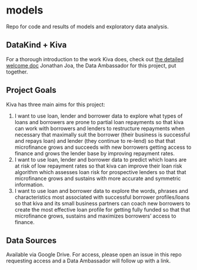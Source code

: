 # models
Repo for code and results of models and exploratory data analysis.

## DataKind + Kiva

For a thorough introduction to the work Kiva does, check out [the detailed welcome doc](https://docs.google.com/document/d/10rCACYpqx_LTh_1RaEd2jGNX2XXOfBU8xOqvI8TVGLQ/edit) Jonathan Joa, the Data Ambassador for this project, put together.

## Project Goals

Kiva has three main aims for this project:

1. I want to use loan, lender and borrower data to explore what types of loans and borrowers are prone to partial loan repayments so that kiva can work with borrowers and lenders to restructure repayments when necessary that maximally suit the borrower (their business is successful and repays loan) and lender (they continue to re-lend) so that that microfinance grows and succeeds with new borrowers getting access to finance and grows the lender base by improving repayment rates.
2. I want to use loan, lender and borrower data to predict which loans are at risk of low repayment rates so that kiva can improve their loan risk algorithm which assesses loan risk for prospective lenders so that that microfinance grows and sustains with more accurate and symmetric information.
3. I want to use loan and borrower data to explore the words, phrases and characteristics most associated with successful borrower profiles/loans  so that kiva and its small business partners can coach new borrowers to create the most effective loan profile for getting fully funded so that that microfinance grows, sustains and maximizes borrowers’ access to finance.

## Data Sources

Available via Google Drive.  For access, please open an issue in this repo requesting access and a Data Ambassador will follow up with a link. 
